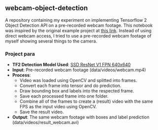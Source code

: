 ## webcam-object-detection
A repository containing my experiment on implementing Tensorflow 2 Object Detection API on a pre-recorded webcam footage. This notebook was inspired by the original example project at [this link]('https://tensorflow-object-detection-api-tutorial.readthedocs.io/en/latest/auto_examples/object_detection_camera.html#sphx-glr-auto-examples-object-detection-camera-py'). Instead of using direct webcam access, I tried to use a pre-recorded webcam footage of myself showing several things to the camera.

### Project para
- **TF2 Detection Model Used**: [SSD ResNet V1 FPN 640x640]('http://download.tensorflow.org/models/object_detection/tf2/20200711/ssd_resnet101_v1_fpn_640x640_coco17_tpu-8.tar.gz')
- **Input**: Pre-recorded webcam footage (data/videos/webcam.mp4)
- **Process**: 
    - Video was loaded using OpenCV and splitted into frames.
    - Convert each frame into tensor and do prediction.
    - Draw bounding box and labels into the respected frame.
    - Save each processed frame into one folder.
    - Combine all of the frames to create a (result) video with the same FPS as the input video using OpenCV.
    - Save the result video.
- **Output**: The same webcam footage with boxes and label prediction (data/videos/result_webcam.avi)

